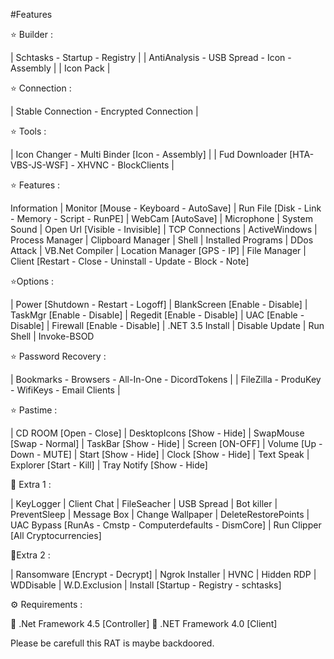 #Features

⭐️ Builder :

| Schtasks - Startup - Registry | | AntiAnalysis - USB Spread - Icon - Assembly | | Icon Pack |

⭐️ Connection :

| Stable Connection - Encrypted Connection |

⭐️ Tools :

| Icon Changer - Multi Binder [Icon - Assembly] | | Fud Downloader [HTA-VBS-JS-WSF] - XHVNC - BlockClients |

⭐️ Features :

Information | Monitor [Mouse - Keyboard - AutoSave] | Run File [Disk - Link - Memory - Script - RunPE] | WebCam [AutoSave] | Microphone | System Sound | Open Url [Visible - Invisible] | TCP Connections | ActiveWindows | Process Manager | Clipboard Manager | Shell | Installed Programs | DDos Attack | VB.Net Compiler | Location Manager [GPS - IP] | File Manager | Client [Restart - Close - Uninstall - Update - Block - Note]

⭐️Options :

| Power [Shutdown - Restart - Logoff] | BlankScreen [Enable - Disable] | TaskMgr [Enable - Disable] | Regedit [Enable - Disable] | UAC [Enable - Disable] | Firewall [Enable - Disable] | .NET 3.5 Install | Disable Update | Run Shell | Invoke-BSOD

⭐️ Password Recovery :

| Bookmarks - Browsers - All-In-One - DicordTokens | | FileZilla - ProduKey - WifiKeys - Email Clients |

⭐️ Pastime :

| CD ROOM [Open - Close] | DesktopIcons [Show - Hide] | SwapMouse [Swap - Normal] | TaskBar [Show - Hide] | Screen [ON-OFF] | Volume [Up - Down - MUTE] | Start [Show - Hide] | Clock [Show - Hide] | Text Speak | Explorer [Start - Kill] | Tray Notify [Show - Hide]

🔆 Extra 1 :

| KeyLogger | Client Chat | FileSeacher | USB Spread | Bot killer | PreventSleep | Message Box | Change Wallpaper | DeleteRestorePoints | UAC Bypass [RunAs - Cmstp - Computerdefaults - DismCore] | Run Clipper [All Cryptocurrencies]

🔆Extra 2 :

| Ransomware [Encrypt - Decrypt] | Ngrok Installer | HVNC | Hidden RDP | WDDisable | W.D.Exclusion | Install [Startup - Registry - schtasks]

⚙️ Requirements :

🔸 .Net Framework 4.5 [Controller] 🔸 .NET Framework 4.0 [Client]

Please be carefull this RAT is maybe backdoored.
